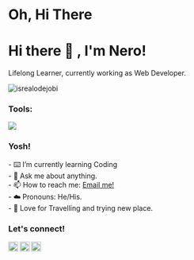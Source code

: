 # Oh, Hi There

# <summary><strong>Hi there 👋 , I'm Nero!</strong></summary>
Lifelong Learner, currently working as Web Developer.
<p align="left"> <img src="https://komarev.com/ghpvc/?username=goonesmile&label=Profile%20views&color=0e75b6&style=flat" alt="isrealodejobi" />
</p>

### <summary><strong>Tools:</strong></summary>
<p>
    <img src="https://img.shields.io/badge/Text%20Editor-Visual%20Studio%20Code-blue?&logo=visual%20studio%20code&logoColor=blue" />
</p>

### <summary><strong>Yosh!</strong></summary>
<p>
    - ⌨️ I’m currently learning Coding </br>
    - 💬 Ask me about anything.</br>
    - 📫 How to reach me: <a href="neetneru@gmail.com">Email me!</a>  </br>
    - ☁️ Pronouns: He/His. </br>
    - 🎲 Love for Travelling and trying new place. </br>
<p>
 
### <summary><strong>Let's connect!</strong></summary>
<a href="https://x.com/NeetNeru?s=08">
  <img align="left" alt="Goo's Twitter" width="20px" src="https://simpleicons.now.sh/twitter/495f7e" />
</a>
<a href="https://www.instagram.com/neetnero/">
  <img align="left" alt="Goo's Instagram" width="20px" src="https://simpleicons.now.sh/instagram/495f7e" />
</a>
<a href="https://yours.com/">
  <img align="left" alt="Goo's Blog" width="20px" src="https://simpleicons.now.sh/blogger/495f7e" />
</a>
